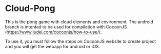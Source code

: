 Cloud-Pong
==========

This is the pong game with cloud elements and environment. The android branch is intented to be used for compilation with CocoonJS (https://www.ludei.com/cocoonjs/how-to-use/).

To use it, you must follow the steps on CocoonJS website to create project and you will get the webapp for android or iOS.
